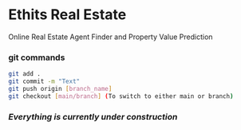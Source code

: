 # Ethits Real Estate

Online Real Estate Agent Finder and Property Value Prediction

### git commands

```bash
git add .
git commit -m "Text"
git push origin [branch_name]
git checkout [main/branch] (To switch to either main or branch)
```

### _Everything is currently under construction_
